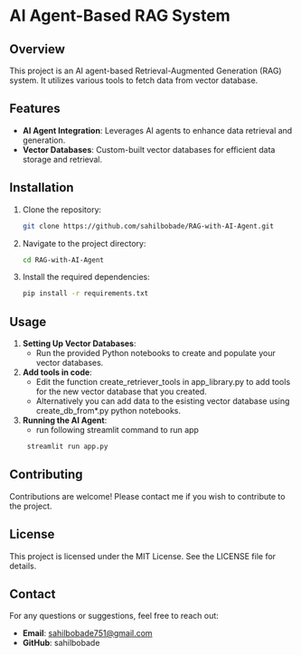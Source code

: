 # AI Agent-Based RAG System

## Overview
This project is an AI agent-based Retrieval-Augmented Generation (RAG) system. It utilizes various tools to fetch data from vector database.

## Features
- **AI Agent Integration**: Leverages AI agents to enhance data retrieval and generation.
- **Vector Databases**: Custom-built vector databases for efficient data storage and retrieval.

## Installation
1. Clone the repository:
    ```bash
    git clone https://github.com/sahilbobade/RAG-with-AI-Agent.git
    ```
2. Navigate to the project directory:
    ```bash
    cd RAG-with-AI-Agent
    ```
3. Install the required dependencies:
    ```bash
    pip install -r requirements.txt
    ```

## Usage
1. **Setting Up Vector Databases**:
    - Run the provided Python notebooks to create and populate your vector databases.
2. **Add tools in code**:
    - Edit the function create_retriever_tools in app_library.py to add tools for the new vector database that you created.
    - Alternatively you can add data to the esisting vector database using create_db_from*.py python notebooks.
3. **Running the AI Agent**:
    - run following streamlit command to run app
   ```bash
    streamlit run app.py
    ```

## Contributing
Contributions are welcome! Please contact me if you wish to contribute to the project.

## License
This project is licensed under the MIT License. See the LICENSE file for details.

## Contact
For any questions or suggestions, feel free to reach out:
- **Email**: sahilbobade751@gmail.com
- **GitHub**: sahilbobade

